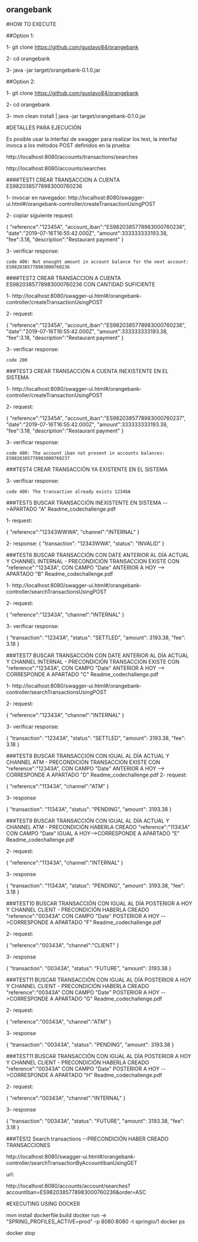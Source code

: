 ## orangebank


#HOW TO EXECUTE


##Option 1:

1- git clone https://github.com/gustavo84/orangebank

2- cd orangebank

3- java -jar target/orangebank-0.1.0.jar


##Option 2:

1- git clone https://github.com/gustavo84/orangebank

2- cd orangebank

3- mvn clean install | java -jar target/orangebank-0.1.0.jar

#DETALLES PARA EJECUCIÓN

Es posible usar la interfaz de swagger para realizar los test, la interfaz invoca a los métodos POST definidos en la prueba:

http://localhost:8080/accounts/transactions/searches

http://localhost:8080/accounts/searches



####TEST1 CREAR TRANSACCION A CUENTA ES9820385778983000760236

1- invocar en navegador: http://localhost:8080/swagger-ui.html#/orangebank-controller/createTransactionUsingPOST

2- copiar siguiente request:

{
"reference":"12345A",
"account_iban":"ES9820385778983000760236",
"date":"2019-07-16T16:55:42.000Z",
"amount":333333333193.38,
"fee":3.18,
"description":"Restaurant payment"
}

3- verificar response:

	code 400: Not enought amount in account balance for the next account: ES9820385778983000760236

####TEST2 CREAR TRANSACCION A CUENTA ES9820385778983000760236 CON CANTIDAD SUFICIENTE

1- http://localhost:8080/swagger-ui.html#/orangebank-controller/createTransactionUsingPOST

2- request:

{
"reference":"12345A",
"account_iban":"ES9820385778983000760236",
"date":"2019-07-16T16:55:42.000Z",
"amount":333333333193.38,
"fee":3.18,
"description":"Restaurant payment"
}

3- verificar response:

	code 200
	
	
###TEST3 CREAR TRANSACCIÓN A CUENTA INEXISTENTE EN EL SISTEMA

1- http://localhost:8080/swagger-ui.html#/orangebank-controller/createTransactionUsingPOST

2- request:

{
"reference":"12345A",
"account_iban":"ES9820385778983000760237",
"date":"2019-07-16T16:55:42.000Z",
"amount":333333333193.38,
"fee":3.18,
"description":"Restaurant payment"
}

3- verificar response:

	code 400: The account iban not present in accounts balances: ES9820385778983000760237
	

###TEST4 CREAR TRANSACCIÓN YA EXISTENTE EN EL SISTEMA	

3- verificar response:

	code 400: The transaction already exists 12346A
	
###TEST5 BUSCAR TRANSACCIÓN INEXISTENTE EN SISTEMA -->APARTADO "A" Readme_codechallenge.pdf

1-  request:

{
"reference":"12343WWWA",
"channel":"INTERNAL"
}

2- response:
{
  "transaction": "12343WWA",
  "status": "INVALID"
}
	
###TEST6 BUSCAR TRANSACCIÓN CON DATE ANTERIOR AL DÍA ACTUAL Y CHANNEL INTERNAL - PRECONDICIÓN TRANSACCION EXISTE CON "reference":"12343A", CON CAMPO "Date" ANTERIOR A HOY --> APARTADO "B" Readme_codechallenge.pdf


1- http://localhost:8080/swagger-ui.html#/orangebank-controller/searchTransactionsUsingPOST

2-  request:

{
"reference":"12343A",
"channel":"INTERNAL"
}

3- verificar response:

{
  "transaction": "12343A",
  "status": "SETTLED",
  "amount": 3193.38,
  "fee": 3.18
}

###TEST7 BUSCAR TRANSACCIÓN CON DATE ANTERIOR AL DÍA ACTUAL Y CHANNEL INTERNAL - PRECONDICIÓN TRANSACCION EXISTE CON "reference":"12343A", CON CAMPO "Date" ANTERIOR A HOY --> CORRESPONDE A APARTADO "C" Readme_codechallenge.pdf


1- http://localhost:8080/swagger-ui.html#/orangebank-controller/searchTransactionsUsingPOST

2-  request:

{
"reference":"12343A",
"channel":"INTERNAL"
}

3- verificar response:

{
  "transaction": "12343A",
  "status": "SETTLED",
  "amount": 3193.38,
  "fee": 3.18
}

###TEST8 BUSCAR TRANSACCIÓN CON IGUAL AL DÍA ACTUAL Y CHANNEL ATM - PRECONDICIÓN TRANSACCION EXISTE CON "reference":"12343A", CON CAMPO "Date" ANTERIOR A HOY --> CORRESPONDE A APARTADO "D" Readme_codechallenge.pdf
2-  request:

{
"reference":"11343A",
"channel":"ATM"
}

3- response

{
  "transaction": "11343A",
  "status": "PENDING",
  "amount": 3193.38
}

###TEST9 BUSCAR TRANSACCIÓN CON IGUAL AL DÍA ACTUAL Y CHANNEL ATM - PRECONDICIÓN HABERLA CREADO "reference":"11343A" CON CAMPO "Date" IGUAL A HOY-->CORRESPONDE A APARTADO "E" Readme_codechallenge.pdf

2-  request:

{
"reference":"11343A",
"channel":"INTERNAL"
}

3- response

{
  "transaction": "11343A",
  "status": "PENDING",
  "amount": 3193.38,
  "fee": 3.18
}


###TEST10 BUSCAR TRANSACCIÓN CON IGUAL AL DÍA POSTERIOR A HOY Y CHANNEL CLIENT - PRECONDICIÓN HABERLA CREADO "reference":"00343A" CON CAMPO "Date" POSTERIOR A HOY -->CORRESPONDE A APARTADO "F" Readme_codechallenge.pdf

2-  request:

{
"reference":"00343A",
"channel":"CLIENT"
}

3- response

{
  "transaction": "00343A",
  "status": "FUTURE",
  "amount": 3193.38
}

###TEST11 BUSCAR TRANSACCIÓN CON IGUAL AL DÍA POSTERIOR A HOY Y CHANNEL CLIENT - PRECONDICIÓN HABERLA CREADO "reference":"00343A" CON CAMPO "Date" POSTERIOR A HOY -->CORRESPONDE A APARTADO "G" Readme_codechallenge.pdf

2-  request:

{
"reference":"00343A",
"channel":"ATM"
}

3- response

{
  "transaction": "00343A",
  "status": "PENDING",
  "amount": 3193.38
}

###TEST11 BUSCAR TRANSACCIÓN CON IGUAL AL DÍA POSTERIOR A HOY Y CHANNEL CLIENT - PRECONDICIÓN HABERLA CREADO "reference":"00343A" CON CAMPO "Date" POSTERIOR A HOY -->CORRESPONDE A APARTADO "H" Readme_codechallenge.pdf

2-  request:

{
"reference":"00343A",
"channel":"INTERNAL"
}

3- response

{
  "transaction": "00343A",
  "status": "FUTURE",
  "amount": 3193.38,
  "fee": 3.18
}

###TES12 Search transactions --PRECONDICIÓN HABER CREADO TRANSACCIONES

http://localhost:8080/swagger-ui.html#/orangebank-controller/searchTransactionByAccountIbanUsingGET

url:

http://localhost:8080/accounts/account/searches?accountIban=ES9820385778983000760236&order=ASC

#EXECUTING USING DOCKER

mvn install dockerfile:build
docker run -e "SPRING_PROFILES_ACTIVE=prod" -p 8080:8080 -t springio/1
docker ps 

docker stop


